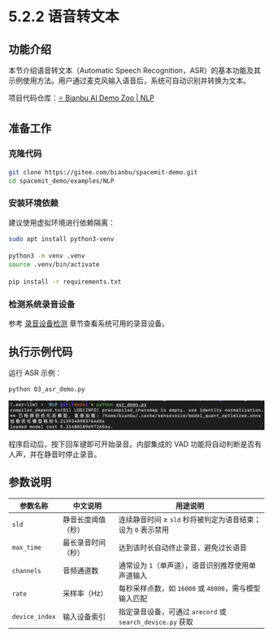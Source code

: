 # 5.2.2 语音转文本

## 功能介绍

本节介绍语音转文本（Automatic Speech Recognition，ASR）的基本功能及其示例使用方法。用户通过麦克风输入语音后，系统可自动识别并转换为文本。

项目代码仓库：[⭐ Bianbu AI Demo Zoo | NLP](https://gitee.com/bianbu/spacemit-demo.git)

## 准备工作

### 克隆代码

```bash
git clone https://gitee.com/bianbu/spacemit-demo.git
cd spacemit_demo/examples/NLP
```

### 安装环境依赖

建议使用虚拟环境进行依赖隔离：

```bash
sudo apt install python3-venv

python3 -m venv .venv
source .venv/bin/activate

pip install -r requirements.txt
```

### 检测系统录音设备

参考 [录音设备检测](5.2.1_Voice_Activity_Detection.md#检测系统录音设备) 章节查看系统可用的录音设备。

## 执行示例代码

运行 ASR 示例：

```bash
python 03_asr_demo.py
```

![](images/asr.jpg)

程序启动后，按下回车键即可开始录音。内部集成的 VAD 功能将自动判断是否有人声，并在静音时停止录音。

## 参数说明

| 参数名称       | 中文说明           | 用途说明                                                     |
| -------------- | ------------------ | ------------------------------------------------------------ |
| `sld`          | 静音长度阈值（秒） | 连续静音时间 ≥ `sld` 秒将被判定为语音结束；设为 `0` 表示禁用 |
| `max_time`     | 最长录音时间（秒） | 达到该时长自动终止录音，避免过长语音                         |
| `channels`     | 音频通道数         | 通常设为 `1`（单声道），语音识别推荐使用单声道输入           |
| `rate`         | 采样率（Hz）       | 每秒采样点数，如 `16000` 或 `48000`，需与模型输入匹配        |
| `device_index` | 输入设备索引       | 指定录音设备，可通过 `arecord` 或 `search_device.py` 获取    |
